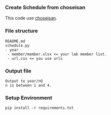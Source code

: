 ### Create Schedule from choseisan
This code use [choseisan](https://maintenance.chouseisan.com/).


### File structure
```
README.md
schedule.py
- year
 - member/member.xlsx <= your lab member list.
 - url.csv <= you use urls
```

### Output file 
```
Output to year/nQ
n is between 1 and 4.
```

### Setup Environment
```
pip install -r requirements.txt
```

